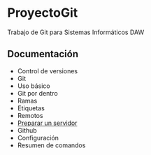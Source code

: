 # ProyectoGit
Trabajo de Git para Sistemas Informáticos DAW

<h2> Documentación</h2>

- Control de versiones
- Git
- Uso básico
- Git por dentro
- Ramas
- Etiquetas
- Remotos
- <a href="Documentacion/Servidor.md"> Preparar un servidor</a>
- Github
- Configuración
- Resumen de comandos
